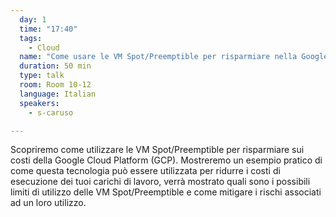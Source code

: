 ```yaml
---
  day: 1
  time: "17:40"
  tags:
    - Cloud
  name: "Come usare le VM Spot/Preemptible per risparmiare nella Google Cloud Platform (GCP)"
  duration: 50 min
  type: talk
  room: Room 10-12
  language: Italian
  speakers:
    - s-caruso

---
```

Scopriremo come utilizzare le VM Spot/Preemptible per risparmiare sui costi della Google Cloud Platform (GCP). Mostreremo un esempio pratico di come questa tecnologia può essere utilizzata per ridurre i costi di esecuzione dei tuoi carichi di lavoro, verrà mostrato quali sono i possibili limiti di utilizzo delle VM Spot/Preemptible e come mitigare i rischi associati ad un loro utilizzo.
  